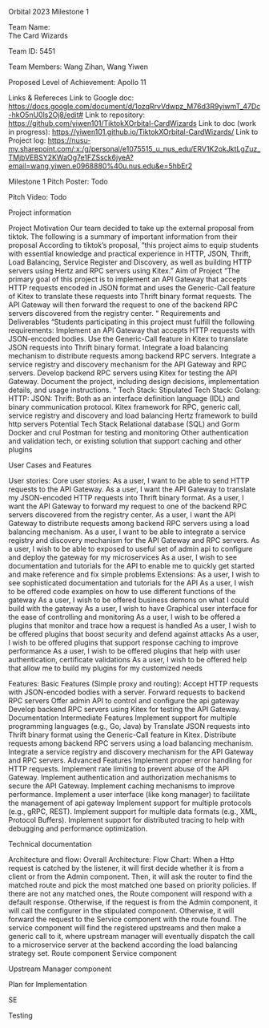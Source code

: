 Orbital 2023 Milestone 1
 


Team Name:  
The Card Wizards
 
Team ID: 
5451
 
Team Members: 
Wang Zihan, 
Wang Yiwen
 
Proposed Level of Achievement: 
Apollo 11

Links & Refereces
Link to Google doc: 
https://docs.google.com/document/d/1ozqRrvVdwpz_M76d3R9yiwmT_47Dc-hkO5nU0ls2Oj8/edit#
Link to repository: 
https://github.com/yiwen101/TiktokXOrbital-CardWizards
Link to doc (work in progress): 
https://yiwen101.github.io/TiktokXOrbital-CardWizards/
Link to Project log:
https://nusu-my.sharepoint.com/:x:/g/personal/e1075515_u_nus_edu/ERV1K2okJktLgZuz_TMjbVEBSY2KWaOg7e1FZSsck6jyeA?email=wang.yiwen.e0968880%40u.nus.edu&e=5hbEr2

Milestone 1 
Pitch Poster:
Todo
 
Pitch Video:
Todo



Project information

Project Motivation
Our team decided to take up the external proposal from tiktok. The following is a summary of important information from their proposal
According to tiktok’s proposal, “this project aims to equip students with essential knowledge and practical experience in HTTP, JSON, Thrift, Load Balancing, Service Register and Discovery, as well as building HTTP servers using Hertz and RPC servers using Kitex.”
Aim of Project
“The primary goal of this project is to implement an API Gateway that accepts HTTP requests encoded in JSON format and uses the Generic-Call feature of Kitex to translate these requests into Thrift binary format requests. The API Gateway will then forward the request to one of the backend RPC servers discovered from the registry center. “
Requirements and Deliverables
“Students participating in this project must fulfill the following requirements:
Implement an API Gateway that accepts HTTP requests with JSON-encoded bodies.
Use the Generic-Call feature in Kitex to translate JSON requests into Thrift binary format.
Integrate a load balancing mechanism to distribute requests among backend RPC servers.
Integrate a service registry and discovery mechanism for the API Gateway and RPC servers.
Develop backend RPC servers using Kitex for testing the API Gateway.
Document the project, including design decisions, implementation details, and usage instructions. “
Tech Stack:
Stipulated Tech Stack:
Golang: 
HTTP: 
JSON:
Thrift: Both as an interface definition language (IDL) and binary communication protocol.
Kitex framework for RPC, generic call, service registry and discovery and load balancing
Hertz framework to build http servers
Potential Tech Stack 
 Relational database (SQL) and Gorm
 Docker and crul
 Postman for testing and monitoring
 Other authentication and validation tech, or existing solution that support caching and other plugins



User Cases and Features
    
User stories:
Core user stories:
As a user, I want to be able to send HTTP requests to the API Gateway.
As a user, I want the API Gateway to translate my JSON-encoded HTTP requests into Thrift binary format.
As a user, I want the API Gateway to forward my request to one of the backend RPC servers discovered from the registry center.
As a user, I want the API Gateway to distribute requests among backend RPC servers using a load balancing mechanism.
As a user, I want to be able to integrate a service registry and discovery mechanism for the API Gateway and RPC servers.
As a user, I wish to be able to exposed to useful set of admin api to configure and deploy the gateway for my microservices
As a user, I wish to see documentation and tutorials for the API to enable me to quickly get started and make reference and fix simple problems
Extensions:
As a user, I wish to see sophisticated documentation and tutorials for the API 
As a user, I wish to be offered code examples on how to use different functions of the gateway
As a user, I wish to be offered business demons on what I could build with the gateway
As a user, I wish to have Graphical user interface for the ease of controlling and monitoring
As a user, I wish to be offered a plugins that monitor and trace how a request is handled
As a user, I wish to be offered plugins that boost security and defend against attacks
As a user, I wish to be offered plugins that support response caching to improve performance
As a user, I wish to be offered plugins that help with user authentication, certificate validations
As a user, I wish to be offered help that allow me to build my plugins for my customized needs






Features:
Basic Features (Simple proxy and routing):
Accept HTTP requests with JSON-encoded bodies with a server.
Forward requests to backend RPC servers
Offer admin API to control and configure the api gateway
Develop backend RPC servers using Kitex for testing the API Gateway.
Documentation
Intermediate Features
Implement support for multiple programming languages (e.g., Go, Java) by Translate JSON requests into Thrift binary format using the Generic-Call feature in Kitex.
Distribute requests among backend RPC servers using a load balancing mechanism.
 Integrate a service registry and discovery mechanism for the API Gateway and RPC servers.
Advanced Features
Implement proper error handling for HTTP requests.
Implement rate limiting to prevent abuse of the API Gateway.
Implement authentication and authorization mechanisms to secure the API Gateway.
Implement caching mechanisms to improve performance.
Implement a user interface (like kong manager) to facilitate the management of api gateway
Implement support for multiple protocols (e.g., gRPC, REST).
 Implement support for multiple data formats (e.g., XML, Protocol Buffers).
 Implement support for distributed tracing to help with debugging and performance optimization.



Technical documentation

Architecture and flow:
Overall Architecture:
Flow Chart:
When a Http request is catched by the listener, it will first decide whether it is from a client or from the Admin component. Then, it will ask the router to find the matched route and pick the most matched one based on priority policies. If there are not any matched ones, the Route component will respond with a default response. Otherwise, if the request is from the Admin component, it will call the configurer in the stipulated component. Otherwise, it will forward the request to the Service component with the route found. The service component will find the registered upstreams and then make a generic call to it, where upstream manager will eventually dispatch the call to a microservice server at the backend according the load balancing strategy set.
Route component
Service component

Upstream Manager component



Plan for Implementation

SE

Testing
